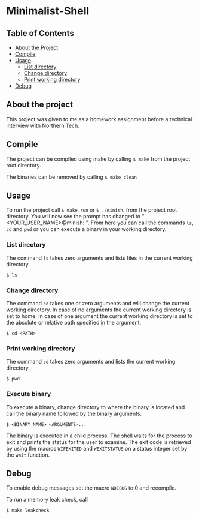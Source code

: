 # Minimalist-Shell

## Table of Contents

* [About the Project](#about-the-project)
* [Compile](#compile)
* [Usage](#usage)
  * [List directory](#list-directory)
  * [Change directory](#change-directory)
  * [Print working directory](#print-working-directory)
* [Debug](#debug)

## About the project 
This project was given to me as a homework assignment before a technical interview with Northern Tech.

## Compile
The project can be compiled using make by calling ```$ make``` from the project root directory.

The binaries can be removed by calling ```$ make clean```

## Usage
To run the project call ```$ make run``` or ```$ ./minish```. from the project root directory. 
You will now see the prompt has changed to "\<YOUR_USER_NAME\>@minish: ".
From here you can call the commands ```ls```, ```cd``` and ```pwd``` or you can execute a binary in your
working directory.

### List directory
The command ```ls``` takes zero arguments and lists files in the current working directory.

```$ ls```

### Change directory
The command ```cd``` takes one or zero arguments and will change the current working directory.
In case of no arguments the current working directory is set to home. In case of one argument
the current working directory is set to the absolute or relative path specified in the argument.

```$ cd <PATH>```

### Print working directory
The command ```cd``` takes zero arguments and lists the current working directory.

```$ pwd```

### Execute binary
To execute a binary, change directory to where the binary is located and call the binary name followed by
the binary arguments.

```$ <BINARY_NAME> <ARGUMENTS>...```

The binary is executed in a child process. The shell waits for the process to exit and prints the status for the user to examine. The exit code is retrieved by using the macros ```WIFEXITED``` and ```WEXITSTATUS``` on a status integer set by the ```wait``` function.

## Debug
To enable debug messages set the macro ```NDEBUG``` to 0 and recompile.

To run a memory leak check, call

```$ make leakcheck```
